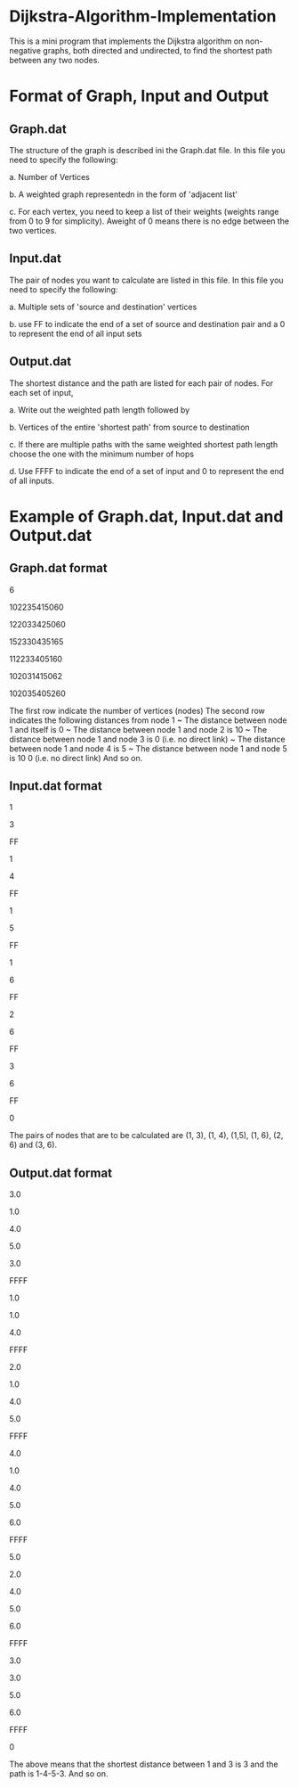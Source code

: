 # Dijkstra-Algorithm-Implementation
This is a mini program that implements the Dijkstra algorithm on non-negative graphs, both directed and undirected, to find the shortest path between any two nodes.
# Format of Graph, Input and Output
## Graph.dat
The structure of the graph is described ini the Graph.dat file. In this file you need to specify the following:

a. Number of Vertices

b. A weighted graph representedn in the form of 'adjacent list'

c. For each vertex, you need to keep a list of their weights (weights range from 0 to 9 for simplicity). Aweight of 0 means there is no edge between the two vertices.
## Input.dat
The pair of nodes you want to calculate are listed in this file. In this file you need to specify the following:

a. Multiple sets of 'source and destination' vertices

b. use FF to indicate the end of a set of source and destination pair and a 0 to represent the end of all input sets
## Output.dat
The shortest distance and the path are listed for each pair of nodes. For each set of input,

a. Write out the weighted path length followed by

b. Vertices of the entire 'shortest path' from source to destination

c. If there are multiple paths with the same weighted shortest path length choose the one with the minimum number of hops

d. Use FFFF to indicate the end of a set of input and 0 to represent the end of all inputs.

# Example of Graph.dat, Input.dat and Output.dat
## Graph.dat format

6

102235415060

122033425060

152330435165

112233405160

102031415062

102035405260

The first row indicate the number of vertices (nodes)
The second row indicates the following distances from node 1
~ The distance between node 1 and itself is 0
~ The distance between node 1 and node 2 is 10
~ The distance between node 1 and node 3 is 0 (i.e. no direct link)
~ The distance between node 1 and node 4 is 5
~ The distance between node 1 and node 5 is 10 0 (i.e. no direct link)
And so on.

## Input.dat format
1

3

FF

1

4

FF

1

5

FF

1

6

FF

2

6

FF

3

6

FF

0

The pairs of nodes that are to be calculated are (1, 3), (1, 4), (1,5), (1, 6), (2, 6) and (3, 6).

## Output.dat format
3.0

1.0

4.0

5.0

3.0

FFFF

1.0

1.0

4.0

FFFF

2.0

1.0

4.0

5.0

FFFF

4.0

1.0

4.0

5.0

6.0

FFFF

5.0

2.0

4.0

5.0

6.0

FFFF

3.0

3.0

5.0

6.0

FFFF

0

The above means that the shortest distance between 1 and 3 is 3 and the path is 1-4-5-3.
And so on.
